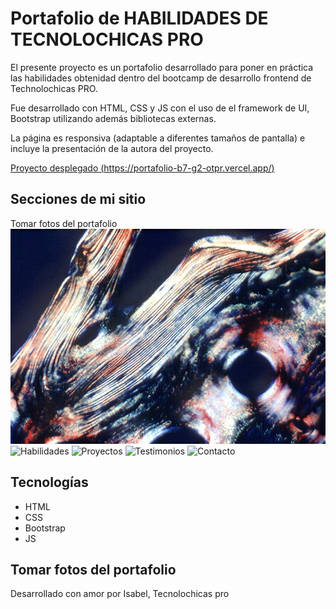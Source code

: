 # Portafolio de HABILIDADES DE TECNOLOCHICAS PRO

El presente proyecto es un portafolio desarrollado para poner en práctica las habilidades obtenidad dentro del bootcamp de desarrollo frontend de Technolochicas PRO.

Fue desarrollado con HTML, CSS y JS con el uso de el framework de UI, Bootstrap utilizando además bibliotecas externas.

La página es responsiva (adaptable a diferentes tamaños de pantalla) e incluye la presentación de la autora del proyecto.

[Proyecto desplegado (https://portafolio-b7-g2-otpr.vercel.app/)](https://portafolio-b7-g2-otpr.vercel.app/)


## Secciones de mi sitio
Tomar fotos del portafolio
![Presentación](assets/histol.jpg)
![Habilidades]()
![Proyectos]()
![Testimonios]()
![Contacto]()


## Tecnologías
* HTML
* CSS
* Bootstrap
* JS

Tomar fotos del portafolio
---
Desarrollado con amor por Isabel, Tecnolochicas pro